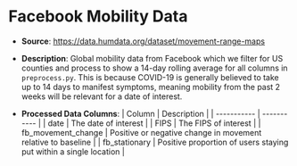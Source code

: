 # Facebook Mobility Data

- **Source**: https://data.humdata.org/dataset/movement-range-maps

- **Description**: Global mobility data from Facebook which we filter for US counties and process to show a 14-day rolling average for all columns in `preprocess.py`.  This is because COVID-19 is generally believed to take up to 14 days to manifest symptoms, meaning mobility  from the past 2 weeks will be relevant for a date of interest.

- **Processed Data Columns**:
| Column      | Description |
| ----------- | ----------- |
| date | The date of interest       |
| FIPS   | The FIPS of interest        |
| fb_movement_change   | Positive or negative change in movement relative to baseline       |
| fb_stationary   | Positive proportion of users staying put within a single location        |
